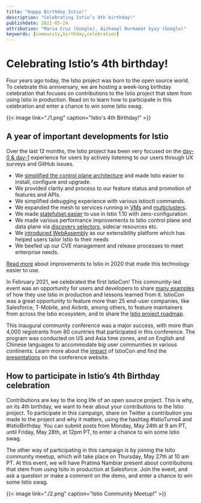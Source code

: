 ```yaml
---
title: "Happy Birthday Istio!"
description: "Celebrating Istio’s 4th birthday!"
publishdate: 2021-05-24
attribution: "Maria Cruz (Google), Aizhamal Nurmamat kyzy (Google)"
keywords: [community,birthday,celebration]
---
```


# Celebrating Istio’s 4th birthday! 

Four years ago today, the Istio project was born to the open source world. To celebrate this anniversary,
we are hosting a week-long birthday celebration  that focuses on contributions to the Istio project that
stem from using Istio in production. Read on to learn how to participate in this celebration  and enter a
chance to win some Istio swag.

{{< image link="./1.png" caption="Istio's 4th Birthday!" >}}


## A year of important developments for Istio

Over the last 12 months, the Istio project has been very focused on the [day-0 
& day-1](https://dzone.com/articles/defining-day-2-operations) experience for
users by actively listening to our users through UX surveys and GitHub issues.  

- We [simplified the control plane architecture](https://istio.io/latest/blog/2020/istiod/) and
   made Istio easier to install, configure and upgrade.
- We provided clarity and process to our feature status and promotion of features and APIs.
- We simplified debugging experience with various istioctl commands.
- We expanded the mesh to services running in [VMs](https://istio.io/latest/news/releases/1.9.x/announcing-1.9/#virtual-machine-integration-beta) 
    and [multiclusters](https://istio.io/latest/docs/setup/install/multicluster/).
- We made [statefulset easier](https://istio.io/latest/blog/2021/statefulsets-made-easier/) to use in Istio 1.10 with zero-configuration.
- We made various performance improvements to Istio control plane and data plane via [discovery selectors](https://istio.io/latest/blog/2021/discovery-selectors/),
    sidecar resources etc.
- We [introduced WebAssembly](https://istio.io/latest/blog/2021/wasm-progress/) as our extensibility platform which has helped users tailor Istio to their needs
- We beefed up our CVE management and release processes to meet enterprise needs.

[Read more](https://istio.io/latest/blog/2020/tradewinds-2020/) about improvements to
Istio in 2020 that made this technology easier to use. 

In February 2021, we celebrated the first IstioCon! This community-led event was an opportunity
for users and developers to share [many examples](https://www.youtube.com/playlist?list=PL7wB27eZmdffS-g_xh7X-b0echc_XZMKV)
of how they use Istio in production and lessons
learned from it. IstioCon was a great opportunity to feature more than 25 end-user companies,
like Salesforce, T-Mobile, and Airbnb, among others, to feature maintainers from across the Istio
ecosystem, and to share the [Istio project roadmap](https://www.youtube.com/watch?v=WmjTeN-jtdY).

This inaugural community conference was a major success, with more than 4,000 registrants from 80
countries that participated in this conference. The program was conducted on US and Asia time zones,
and on English and Chinese languages to accommodate big user communities in various continents.
Learn more about the [impact](https://events.istio.io/istiocon-2021/slides/IstioCon2021-Report.pdf)
of IstioCon and find the [presentations](https://events.istio.io/istiocon-2021/sessions/) on
the conference website.

## How to participate in Istio’s 4th Birthday celebration

Contributions are key to the long life of an open source project. This is why, on its 4th birthday,
we want to hear about your contributions to the Istio project. To participate in this campaign,
share on Twitter a contribution you made to the project and why it matters, using the hashtag
#IstioTurns4 and #IstioBirthday. You can submit posts from Monday, May 24th at 9 am PT, until
Friday, May 28th, at 12pm PT, to enter a chance to win some Istio swag. 

The other way of participating in this campaign is by joining the Isito community meetup, which
will take place on Thursday, May 27th at 10 am PT. At this event, we will have Pratima Nambiar
present about contributions that stem from using Isito in production at Salesforce. Join the event,
and ask a question or make a comment on the demo, and enter a chance to win some Istio swag.

{{< image link="./2.png" caption="Istio Community Meetup!" >}}
